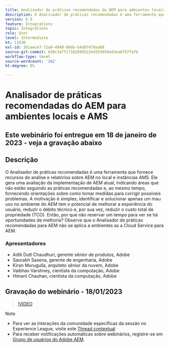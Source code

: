 ```yaml
---
title: Analisador de práticas recomendadas do AEM para ambientes locais e AMS
description: O Analisador de práticas recomendadas é uma ferramenta que fornece recursos de análise e relatórios sobre um AEM no local e instâncias AMS. Ele gera uma avaliação da implementação de AEM atual, indicando áreas que não estão seguindo as práticas recomendadas e, ao mesmo tempo, fornecendo orientações sobre como tomar medidas para corrigir possíveis problemas.
version: 6.5
feature: Integrations
topic: Integrations
role: User
level: Intermediate
kt: 11630
exl-id: 3b1aece7-72a0-4948-80de-b4d87479aa60
source-git-commit: b50c3aff17162699522ed353659ad3ea6f57faf6
workflow-type: tm+mt
source-wordcount: '262'
ht-degree: 0%

---
```


# Analisador de práticas recomendadas do AEM para ambientes locais e AMS

## Este webinário foi entregue em 18 de janeiro de 2023 - veja a gravação abaixo

## Descrição

O Analisador de práticas recomendadas é uma ferramenta que fornece recursos de análise e relatórios sobre AEM no local e instâncias AMS. Ele gera uma avaliação da implementação de AEM atual, indicando áreas que não estão seguindo as práticas recomendadas e, ao mesmo tempo, fornecendo orientações sobre como tomar medidas para corrigir possíveis problemas. A motivação é simples; identificar e solucionar apenas um mau uso no ambiente do AEM tem o potencial de melhorar a experiência do usuário, reduzir o débito técnico e, por sua vez, reduzir o custo total de propriedade (TCO). Então, por que não reservar um tempo para ver se há oportunidades de melhoria?
Observe que o Analisador de práticas recomendadas para AEM não se aplica a ambientes as a Cloud Service para AEM.

### Apresentadores

* Aditi Dutt Chaudhuri, gerente sênior de produtos, Adobe
* Saurabh Saxena, gerente de engenharia, Adobe
* Kiran Murugulla, arquiteto sênior da nuvem, Adobe
* Vaibhav Varshney, cientista da computação, Adobe
* Himani Chauhan, cientista da computação, Adobe

## Gravação do webinário - 18/01/2023

>[!VIDEO](https://video.tv.adobe.com/v/3413364/)

>[!NOTE]
>
>* Para ver as interações da comunidade específicas da sessão no Experience League, visite este [Thread contextual](https://bit.ly/3Z6AyM1)
>* Para receber notificações automáticas sobre webinários, registre-se em [Grupo de usuários do Adobe AEM](https://aem-augs.adobe.com/).

